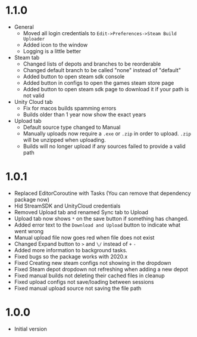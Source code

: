 # 1.1.0
- General
  - Moved all login credentials to `Edit->Preferences->Steam Build Uploader`
  - Added icon to the window
  - Logging is a little better
- Steam tab
  - Changed lists of depots and branches to be reorderable
  - Changed default branch to be called "none" instead of "default"
  - Added button to open steam sdk console
  - Added button in configs to open the games steam store page
  - Added button to open steam sdk page to download it if your path is not valid
- Unity Cloud tab
  - Fix for macos builds spamming errors
  - Builds older than 1 year now show the exact years
- Upload tab
  - Default source type changed to Manual
  - Manually uploads now require a `.exe` or `.zip` in order to upload. `.zip` will be unzipped when uploading.
  - Builds will no longer upload if any sources failed to provide a valid path 

# 1.0.1
- Replaced EditorCoroutine with Tasks (You can remove that dependency package now)
- Hid StreamSDK and UnityCloud credentials
- Removed Upload tab and renamed Sync tab to Upload
- Upload tab now shows `*` on the save button if something has changed.
- Added error text to the `Download and Upload` button to indicate what went wrong
- Manual upload file now goes red when file does not exist
- Changed Expand button to `>` and `\/` instead of `+` `-`
- Added more information to background tasks.
- Fixed bugs so the package works with 2020.x
- Fixed Creating new steam configs not showing in the dropdown
- Fixed Steam depot dropdown not refreshing when adding a new depot
- Fixed manual builds not deleting their cached files in cleanup
- Fixed upload configs not save/loading between sessions
- Fixed manual upload source not saving the file path

# 1.0.0
- Initial version
